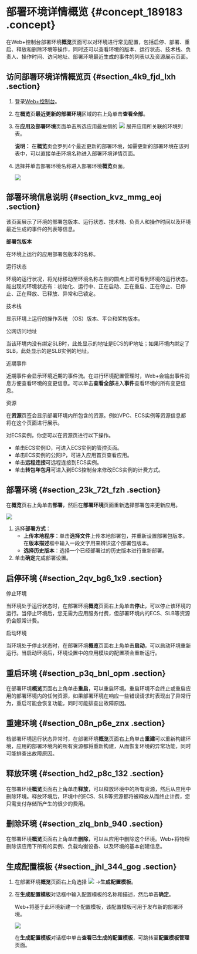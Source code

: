 # 部署环境详情概览 {#concept_189183 .concept}

在Web+控制台部署环境**概览**页面可以对环境进行常见配置，包括启停、部署、重启、释放和删除环境等操作，同时还可以查看环境的版本、运行状态、技术栈、负责人、操作时间、访问地址、部署环境最近生成的事件的列表以及资源展示页面。

## 访问部署环境详情概览页 {#section_4k9_fjd_lxh .section}

1.  登录[Web+控制台](https://webplus.console.aliyun.com)。
2.  在**概览**页**最近更新的部署环境**区域的右上角单击**查看全部**。
3.  在**应用及部署环境**页面单击所选应用最左侧的 ![](http://static-aliyun-doc.oss-cn-hangzhou.aliyuncs.com/assets/img/159334/156808421451350_zh-CN.png) 展开应用所关联的环境列表。

    **说明：** 在**概览**页会罗列4个最近更新的部署环境，如需更新的部署环境在该列表中，可以直接单击环境名称进入部署环境详情页面。

4.  选择并单击部署环境名称进入部署环境**概览**页面。

    ![](http://static-aliyun-doc.oss-cn-hangzhou.aliyuncs.com/assets/img/163212/156808421559026_zh-CN.png)


## 部署环境信息说明 {#section_kvz_mmg_eoj .section}

该页面展示了环境的部署包版本、运行状态、技术栈、负责人和操作时间以及环境最近生成的事件的列表等信息。

**部署包版本**

在环境上运行的应用部署包版本的名称。

运行状态

环境的运行状况，将光标移动至环境名称左侧的圆点上即可看到环境的运行状态。能出现的环境状态有：初始化、运行中、正在启动、正在重启、正在停止、已停止、正在释放、已释放、异常和已锁定。

技术栈

显示环境上运行的操作系统 （OS）版本、平台和架构版本。

公网访问地址

当该环境内没有绑定SLB时，此处显示的地址是ECS的IP地址；如果环境内绑定了SLB，此处显示的是SLB实例的地址。

近期事件

近期事件会显示环境近期的事件流。在进行环境配置管理时，Web+会输出事件消息方便查看环境的变更信息。可以单击**查看全部**进入**事件**查看环境的所有变更信息。

资源

在**资源**页签会显示部署环境内所包含的资源。例如VPC、ECS实例等资源信息都将在这个页面进行展示。

对ECS实例，你您可以在资源页进行以下操作。

-   单击ECS实例ID，可进入ECS实例的管控页面。
-   单击ECS实例的公网IP，可进入应用首页查看应用。
-   单击**远程连接**可远程连接到ECS实例。
-   单击**转包年包月**可进入到ECS控制台来修改ECS实例的计费方式。

## 部署环境 {#section_23k_72t_fzh .section}

在**概览**页右上角单击**部署**，然后在**部署环境**页面重新选择部署包来更新应用。

![](http://static-aliyun-doc.oss-cn-hangzhou.aliyuncs.com/assets/img/163212/156808421547289_zh-CN.png)

1.  选择**部署方式**：
    -   **上传本地程序**：单击**选择文件**上传本地部署包，并重新设置部署包版本，在**版本描述**框中输入一段文字用来辨识这个部署包版本。
    -   **选择历史版本**：选择一个已经部署过的历史版本进行重新部署。
2.  单击**确定**完成部署设置。

## 启停环境 {#section_2qv_bg6_1x9 .section}

停止环境

当环境处于运行状态时，在部署环境**概览**页面右上角单击**停止**，可以停止该环境的运行。当停止环境后，您无需为应用服务付费，但部署环境内的ECS、SLB等资源仍会照常计费。

启动环境

当环境处于停止状态时，在部署环境**概览**页面右上角单击**启动**，可以启动环境重新运行。当启动环境后，环境设置中的应用模块的配置项会重新运行。

## 重启环境 {#section_p3q_bnl_opm .section}

在部署环境**概览**页面右上角单击**重启**，可以重启环境。重启环境不会终止或重启应用的部署环境内的任何资源，如果部署环境在响应一些错误请求时表现出了异常行为，重启可能会恢复功能，同时可能排查出故障原因。

## 重建环境 {#section_08n_p6e_znx .section}

档部署环境运行状态异常时，在部署环境**概览**页面右上角单击**重建**可以重新构建环境，应用的部署环境内的所有资源都将重新构建，从而恢复环境的异常功能，同时可能排查出故障原因。

## 释放环境 {#section_hd2_p8c_132 .section}

在部署环境**概览**页面右上角单击**释放**，可以释放环境中的所有资源，然后从应用中删除环境。释放环境后，环境中的ECS、SLB等资源都将被释放从而终止计费，您只需支付存储所产生的很少的费用。

## 删除环境 {#section_zlq_bnb_940 .section}

在部署环境**概览**页面右上角单击**删除**，可以从应用中删除这个环境。Web+将物理删除该应用下所有的实例、负载均衡设备、以及环境的基本创建信息。

## 生成配置模板 {#section_jhl_344_gog .section}

1.  在部署环境**概览**页面右上角选择 ![](http://static-aliyun-doc.oss-cn-hangzhou.aliyuncs.com/assets/img/163212/156808421547292_zh-CN.png) -\>**生成配置模板**。
2.  在**生成配置模板**对话框中输入配置模板的名称和描述，然后单击**确定**。

    Web+将基于此环境新建一个配置模板，该配置模板可用于发布新的部署环境。

    ![](http://static-aliyun-doc.oss-cn-hangzhou.aliyuncs.com/assets/img/163212/156808421547293_zh-CN.png)

    在**生成配置模板**对话框中单击**查看已生成的配置模板**，可跳转至**配置模板管理**页面。



